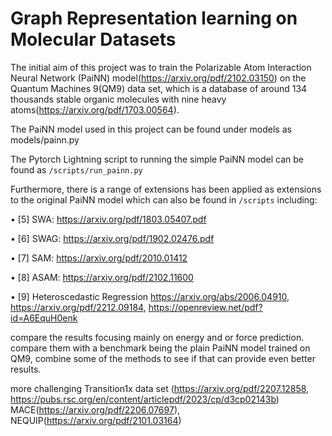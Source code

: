 # Graph Representation learning on Molecular Datasets
The initial aim of this project was to train the Polarizable Atom Interaction Neural Network (PaiNN) model(https://arxiv.org/pdf/2102.03150) on the Quantum Machines 9(QM9) data set, which is a database of around 134 thousands stable organic molecules with nine heavy atoms(https://arxiv.org/pdf/1703.00564).

The PaiNN model used in this project can be found under models as
models/painn.py

The Pytorch Lightning script to running the simple PaiNN model can be found as `/scripts/run_painn.py`

Furthermore, there is a range of extensions has been applied as extensions to the original PaiNN model which can also be found in `/scripts` including:

•	[5] SWA: https://arxiv.org/pdf/1803.05407.pdf

•	[6] SWAG: https://arxiv.org/pdf/1902.02476.pdf

•	[7] SAM: https://arxiv.org/pdf/2010.01412

•	[8] ASAM: https://arxiv.org/pdf/2102.11600

•	[9] Heteroscedastic Regression https://arxiv.org/abs/2006.04910, https://arxiv.org/pdf/2212.09184, https://openreview.net/pdf?id=A6EquH0enk

compare the results focusing mainly on energy and or force prediction. compare them with a benchmark being the plain PaiNN model trained on QM9,
combine some of the methods to see if that can provide even better results.

more challenging Transition1x data set (https://arxiv.org/pdf/2207.12858, https://pubs.rsc.org/en/content/articlepdf/2023/cp/d3cp02143b)
MACE(https://arxiv.org/pdf/2206.07697), 
NEQUIP(https://arxiv.org/pdf/2101.03164)
